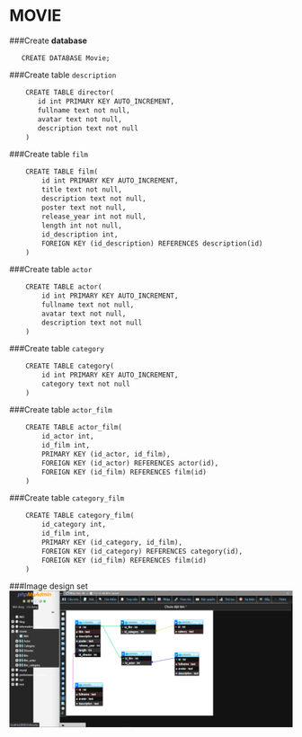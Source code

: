 # MOVIE

###Create **database**
```roomsql
   CREATE DATABASE Movie;
```
###Create table `description`
```roomsql
    CREATE TABLE director(
       id int PRIMARY KEY AUTO_INCREMENT,
       fullname text not null,
       avatar text not null,
       description text not null
    )
```
###Create table `film`
```roomsql
    CREATE TABLE film(
        id int PRIMARY KEY AUTO_INCREMENT,
        title text not null,
        description text not null,
        poster text not null,
        release_year int not null,
        length int not null,
        id_description int,
        FOREIGN KEY (id_description) REFERENCES description(id)
    )
```
###Create table `actor`
```roomsql
    CREATE TABLE actor(
        id int PRIMARY KEY AUTO_INCREMENT,
        fullname text not null,
        avatar text not null,
        description text not null
    )
```
###Create table `category`
```roomsql
    CREATE TABLE category(
        id int PRIMARY KEY AUTO_INCREMENT,
        category text not null
    )

```
###Create table `actor_film`
```roomsql
    CREATE TABLE actor_film(
        id_actor int,
        id_film int,
        PRIMARY KEY (id_actor, id_film),
        FOREIGN KEY (id_actor) REFERENCES actor(id),
        FOREIGN KEY (id_film) REFERENCES film(id)
    )
```
###Create table `category_film`
```roomsql
    CREATE TABLE category_film(
        id_category int,
        id_film int,
        PRIMARY KEY (id_category, id_film),
        FOREIGN KEY (id_category) REFERENCES category(id),
        FOREIGN KEY (id_film) REFERENCES film(id)
    )
```
###Image design set
![design set](image/design_set_movie.png)